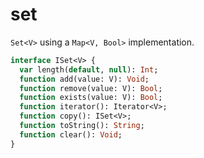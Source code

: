 # set

`Set<V>` using a `Map<V, Bool>` implementation.

```haxe
interface ISet<V> {
  var length(default, null): Int;
  function add(value: V): Void;
  function remove(value: V): Bool;
  function exists(value: V): Bool;
  function iterator(): Iterator<V>;
  function copy(): ISet<V>;
  function toString(): String;
  function clear(): Void;
}
```
